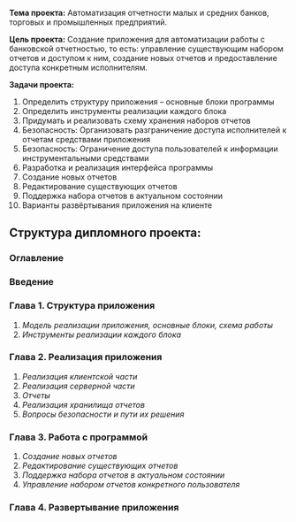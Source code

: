 **Тема проекта:**
Автоматизация отчетности малых и средних банков, торговых и промышленных предприятий.


**Цель проекта:** 
Создание приложения для автоматизации работы с банковской отчетностью, то есть: управление существующим набором отчетов и доступом к ним, создание новых отчетов и предоставление доступа конкретным исполнителям.


**Задачи проекта:** 
1.	Определить структуру приложения – основные блоки программы
2.	Определить инструменты реализации каждого блока
3.	Придумать и реализовать схему хранения наборов отчетов
4.	Безопасность: Организовать разграничение доступа исполнителей к отчетам средствами приложения
5.	Безопасность: Ограничение доступа пользователей к информации инструментальными средствами 
6.	Разработка и реализация интерфейса программы
7.	Создание новых отчетов
8.	Редактирование существующих отчетов
9.	Поддержка набора отчетов в актуальном состоянии
10.	Варианты развёртывания приложения на клиенте



## **Структура дипломного проекта:**


### Оглавление


### Введение


### Глава 1. Структура приложения
1. *Модель реализации приложения, основные блоки, схема работы*
2. *Инструменты реализации каждого блока*


### Глава 2. Реализация приложения
1. *Реализация клиентской части*
2. *Реализация серверной части*
3. *Отчеты*
4. *Реализация хранилища отчетов*
5. *Вопросы безопасности и пути их решения*


### Глава 3. Работа с программой
1.	*Создание новых отчетов*
2.	*Редактирование существующих отчетов*
3.	*Поддержка набора отчетов в актуальном состоянии*
4.  *Управление набором отчетов конкретного пользователя*


### Глава 4. Развертывание приложения

